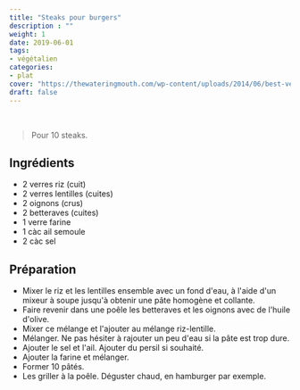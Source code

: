 ```yaml
---
title: "Steaks pour burgers"
description : ""
weight: 1
date: 2019-06-01
tags:
- végétalien
categories:
- plat
cover: "https://thewateringmouth.com/wp-content/uploads/2014/06/best-veggie-burger-recipe-5234.jpg"
draft: false
---
```


<br>

> Pour 10 steaks.

## Ingrédients

* 2 verres riz  (cuit)
* 2 verres lentilles (cuites)
* 2 oignons (crus)
* 2 betteraves (cuites)
* 1 verre farine
* 1 càc ail semoule
* 2 càc sel


## Préparation

* Mixer le riz et les lentilles ensemble avec un fond d'eau, à l'aide d'un mixeur à soupe jusqu'à obtenir une pâte homogène et collante.
* Faire revenir dans une poêle les betteraves et les oignons avec de l'huile d'olive.
* Mixer ce mélange et l'ajouter au mélange riz-lentille.
* Mélanger. Ne pas hésiter à rajouter un peu d'eau si la pâte est trop dure.
* Ajouter le sel et l'ail. Ajouter du persil si souhaité.
* Ajouter la farine et mélanger.
* Former 10 pâtés.
* Les griller à la poêle. Déguster chaud, en hamburger par exemple.
